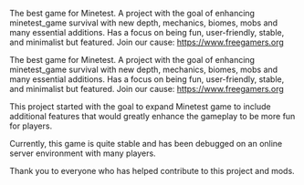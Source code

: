 
The best game for Minetest. A project with the goal of enhancing minetest_game survival with new depth, mechanics, biomes, mobs and many essential additions. Has a focus on being fun, user-friendly, stable, and minimalist but featured. Join our cause: https://www.freegamers.org 

The best game for Minetest. A project with the goal of enhancing minetest_game survival with new depth, mechanics, biomes, mobs and many essential additions. Has a focus on being fun, user-friendly, stable, and minimalist but featured. Join our cause: https://www.freegamers.org 

This project started with the goal to expand Minetest game to include additional features that would greatly enhance the gameplay to be more fun for players.

Currently, this game is quite stable and has been debugged on an online server environment with many players.

Thank you to everyone who has helped contribute to this project and mods.
